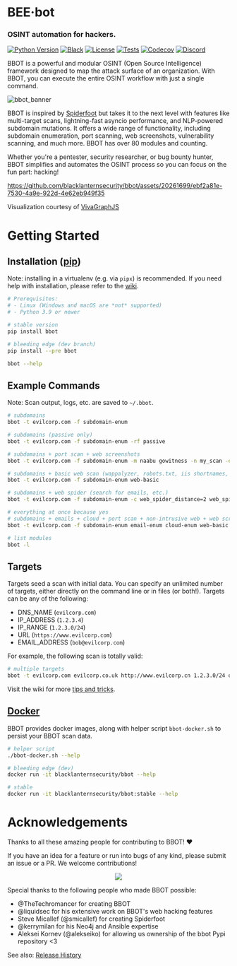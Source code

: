 # BEE·bot
### OSINT automation for hackers.

[![Python Version](https://img.shields.io/badge/python-3.9+-FF8400)](https://www.python.org) [![Black](https://img.shields.io/badge/code%20style-black-000000.svg)](https://github.com/psf/black) [![License](https://img.shields.io/badge/license-GPLv3-FF8400.svg)](https://github.com/blacklanternsecurity/bbot/blob/dev/LICENSE) [![Tests](https://github.com/blacklanternsecurity/bbot/actions/workflows/tests.yml/badge.svg?branch=stable)](https://github.com/blacklanternsecurity/bbot/actions?query=workflow%3A"tests") [![Codecov](https://codecov.io/gh/blacklanternsecurity/bbot/branch/dev/graph/badge.svg?token=IR5AZBDM5K)](https://codecov.io/gh/blacklanternsecurity/bbot) [![Discord](https://img.shields.io/discord/859164869970362439)](https://discord.com/invite/PZqkgxu5SA)

BBOT is a powerful and modular OSINT (Open Source Intelligence) framework designed to map the attack surface of an organization. With BBOT, you can execute the entire OSINT workflow with just a single command.

![bbot_banner](https://user-images.githubusercontent.com/20261699/158000235-6c1ace81-a267-4f8e-90a1-f4c16884ebac.png)

BBOT is inspired by [Spiderfoot](https://github.com/smicallef/spiderfoot) but takes it to the next level with features like multi-target scans, lightning-fast asyncio performance, and NLP-powered subdomain mutations. It offers a wide range of functionality, including subdomain enumeration, port scanning, web screenshots, vulnerability scanning, and much more. BBOT has over 80 modules and counting.

Whether you're a pentester, security researcher, or bug bounty hunter, BBOT simplifies and automates the OSINT process so you can focus on the fun part: hacking!

https://github.com/blacklanternsecurity/bbot/assets/20261699/ebf2a81e-7530-4a9e-922d-4e62eb949f35

Visualization courtesy of [VivaGraphJS](https://github.com/blacklanternsecurity/bbot-vivagraphjs)

# Getting Started

## Installation ([pip](https://pypi.org/project/bbot/))
Note: installing in a virtualenv (e.g. via `pipx`) is recommended. If you need help with installation, please refer to the [wiki](https://github.com/blacklanternsecurity/bbot/wiki#installation).
~~~bash
# Prerequisites:
# - Linux (Windows and macOS are *not* supported)
# - Python 3.9 or newer

# stable version
pip install bbot

# bleeding edge (dev branch)
pip install --pre bbot

bbot --help
~~~

## Example Commands
Note: Scan output, logs, etc. are saved to `~/.bbot`.
~~~bash
# subdomains
bbot -t evilcorp.com -f subdomain-enum

# subdomains (passive only)
bbot -t evilcorp.com -f subdomain-enum -rf passive

# subdomains + port scan + web screenshots
bbot -t evilcorp.com -f subdomain-enum -m naabu gowitness -n my_scan -o .

# subdomains + basic web scan (wappalyzer, robots.txt, iis shortnames, etc.)
bbot -t evilcorp.com -f subdomain-enum web-basic

# subdomains + web spider (search for emails, etc.)
bbot -t evilcorp.com -f subdomain-enum -c web_spider_distance=2 web_spider_depth=2

# everything at once because yes
# subdomains + emails + cloud + port scan + non-intrusive web + web screenshots + nuclei
bbot -t evilcorp.com -f subdomain-enum email-enum cloud-enum web-basic -m naabu gowitness nuclei --allow-deadly

# list modules
bbot -l
~~~

## Targets

Targets seed a scan with initial data. You can specify an unlimited number of targets, either directly on the command line or in files (or both!). Targets can be any of the following:

- DNS_NAME (`evilcorp.com`)
- IP_ADDRESS (`1.2.3.4`)
- IP_RANGE (`1.2.3.0/24`)
- URL (`https://www.evilcorp.com`)
- EMAIL_ADDRESS (`bob@evilcorp.com`)

For example, the following scan is totally valid:

~~~bash
# multiple targets
bbot -t evilcorp.com evilcorp.co.uk http://www.evilcorp.cn 1.2.3.0/24 other_targets.txt
~~~

Visit the wiki for more [tips and tricks](https://github.com/blacklanternsecurity/bbot/wiki#tips-and-tricks).

## [Docker](https://hub.docker.com/r/blacklanternsecurity/bbot)
BBOT provides docker images, along with helper script `bbot-docker.sh` to persist your BBOT scan data.
~~~bash
# helper script
./bbot-docker.sh --help

# bleeding edge (dev)
docker run -it blacklanternsecurity/bbot --help

# stable
docker run -it blacklanternsecurity/bbot:stable --help
~~~

# Acknowledgements

Thanks to all these amazing people for contributing to BBOT! :heart:

If you have an idea for a feature or run into bugs of any kind, please submit an issue or a PR. We welcome contributions!

<p align="center">
<a href="https://github.com/blacklanternsecurity/bbot/graphs/contributors">
  <img src="https://contrib.rocks/image?repo=blacklanternsecurity/bbot&max=500">
</a>
</p>

Special thanks to the following people who made BBOT possible:

- @TheTechromancer for creating BBOT
- @liquidsec for his extensive work on BBOT's web hacking features
- Steve Micallef (@smicallef) for creating Spiderfoot
- @kerrymilan for his Neo4j and Ansible expertise
- Aleksei Kornev (@alekseiko) for allowing us ownership of the bbot Pypi repository <3

See also: [Release History](https://github.com/blacklanternsecurity/bbot/wiki/Release-History)
